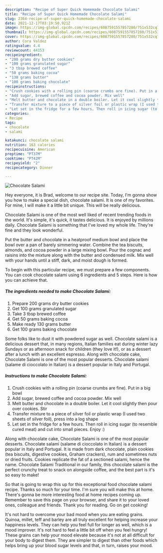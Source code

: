 ```yaml
---
description: "Recipe of Super Quick Homemade Chocolate Salami"
title: "Recipe of Super Quick Homemade Chocolate Salami"
slug: 2364-recipe-of-super-quick-homemade-chocolate-salami
date: 2021-12-17T03:19:50.921Z
image: https://img-global.cpcdn.com/recipes/6087591557857280/751x532cq70/chocolate-salami-recipe-main-photo.jpg
thumbnail: https://img-global.cpcdn.com/recipes/6087591557857280/751x532cq70/chocolate-salami-recipe-main-photo.jpg
cover: https://img-global.cpcdn.com/recipes/6087591557857280/751x532cq70/chocolate-salami-recipe-main-photo.jpg
author: Cora Valdez
ratingvalue: 4.4
reviewcount: 44153
recipeingredient:
- "200 grams dry butter cookies"
- "100 grams granulated sugar"
- "3 tbsp brewed coffee"
- "50 grams baking cocoa"
- "130 grams butter"
- "100 grams baking chocolate"
recipeinstructions:
- "Crush cookies with a rolling pin (coarse crumbs are fine). Put in a big bowl"
- "Add sugar, brewed coffee and cocoa powder. Mix well"
- "Melt butter and chocolate in a double boiler. Let it cool slightly then pour over cookies. Stir"
- "Transfer mixture to a piece of silver foil or plastic wrap (I used two sheets of silver foil), press into a log shape"
- "Let set in the fridge for a few hours. Then roll in icing sugar (to resemble cured meat) and cut into small pieces. Enjoy :)"
categories:
- Recipe
tags:
- chocolate
- salami

katakunci: chocolate salami 
nutrition: 163 calories
recipecuisine: American
preptime: "PT37M"
cooktime: "PT42M"
recipeyield: "2"
recipecategory: Dinner

---
```



![Chocolate Salami](https://img-global.cpcdn.com/recipes/6087591557857280/751x532cq70/chocolate-salami-recipe-main-photo.jpg)

Hey everyone, it is Brad, welcome to our recipe site. Today, I'm gonna show you how to make a special dish, chocolate salami. It is one of my favorites. For mine, I will make it a little bit unique. This will be really delicious.

Chocolate Salami is one of the most well liked of recent trending foods in the world. It's simple, it's quick, it tastes delicious. It is enjoyed by millions daily. Chocolate Salami is something that I've loved my whole life. They're fine and they look wonderful.

Put the butter and chocolate in a heatproof medium bowl and place the bowl over a pan of barely simmering water. Combine the tea biscuits, almonds, and cocoa powder in a large mixing bowl. Pour the cognac and raisins into the mixture along with the butter and condensed milk. Mix well with your hands until a stiff, dark, and moist dough is formed.


To begin with this particular recipe, we must prepare a few components. You can cook chocolate salami using 6 ingredients and 5 steps. Here is how you can achieve that.

<!--inarticleads1-->

##### The ingredients needed to make Chocolate Salami:

1. Prepare 200 grams dry butter cookies
1. Get 100 grams granulated sugar
1. Take 3 tbsp brewed coffee
1. Get 50 grams baking cocoa
1. Make ready 130 grams butter
1. Get 100 grams baking chocolate


Some folks like to dust it with powdered sugar as well. Chocolate salami is a delicious dessert that, in many regions, Italian families eat during winter lazy Sundays or as afternoon snack for children (they love it!), or as a dessert after a lunch with an excellent espresso. Along with chocolate cake, Chocolate Salami is one of the most popular desserts. Chocolate salami (salame di cioccolato in Italian) is a dessert popular in Italy and Portugal. 

<!--inarticleads2-->

##### Instructions to make Chocolate Salami:

1. Crush cookies with a rolling pin (coarse crumbs are fine). Put in a big bowl
1. Add sugar, brewed coffee and cocoa powder. Mix well
1. Melt butter and chocolate in a double boiler. Let it cool slightly then pour over cookies. Stir
1. Transfer mixture to a piece of silver foil or plastic wrap (I used two sheets of silver foil), press into a log shape
1. Let set in the fridge for a few hours. Then roll in icing sugar (to resemble cured meat) and cut into small pieces. Enjoy :)


Along with chocolate cake, Chocolate Salami is one of the most popular desserts. Chocolate salami (salame di cioccolato in Italian) is a dessert popular in Italy and Portugal. It is made from dark chocolate, plain cookies (tea biscuits, digestive cookies, Graham crackers), rum and sometimes nuts or dried fruits. Cookies replicate the fat of a sectioned salami, hence the name. Chocolate Salami Traditional in our family, this chocolate salami is the perfect crunchy treat to snack on alongside coffee, and the best part is it&#39;s so easy to make! 

So that is going to wrap this up for this exceptional food chocolate salami recipe. Thanks so much for your time. I'm sure you will make this at home. There's gonna be more interesting food at home recipes coming up. Remember to save this page on your browser, and share it to your loved ones, colleague and friends. Thank you for reading. Go on get cooking!

It's not hard to overcome your bad mood when you are eating grains. Quinoa, millet, teff and barley are all truly excellent for helping increase your happiness levels. They can help you feel full for longer as well, which is a mood improver. It's not hard to feel a little bit off when you feel hungry! These grains can help your mood elevate because it's not at all difficult for your body to digest them. They are simpler to digest than other foods which helps bring up your blood sugar levels and that, in turn, raises your mood.
